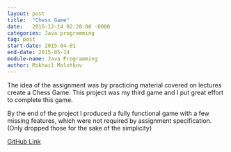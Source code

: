 ```yaml
---
layout: post
title:  "Chess Game"
date:   2016-12-14 02:28:00 -0000
categories: Java programming
tag: post
start-date: 2015-04-01
end-date: 2015-05-14
module-name: Java Programming
author: Mikhail Molotkov
---
```


The idea of the assignment was by practicing material covered on lectures  create a Chess Game.
This project was my third game and I put great effort to complete this game.

By the end of the project I produced a fully functional game with a few missing features, which were not required by assignment specification. (Only dropped those for the sake of the simplicity)


[GitHub Link][link-to]

[link-to]: https://github.com/MikhailMS/ChessGame
